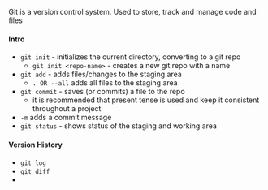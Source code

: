 Git is a version control system. Used to store, track and manage code and files

#### Intro
- `git init`  - initializes the current directory, converting to a git repo
	- `git init <repo-name>` - creates a new git repo with a name
- `git add` - adds files/changes to the staging area
	- `. OR --all` adds all files to the staging area
- `git commit` - saves (or commits) a file to the repo
	- it is recommended that present tense is used and keep it consistent throughout a project
- `-m` adds a commit message 
- `git status` - shows status of the staging and working area
####  Version History
- `git log`
- `git diff`
- 